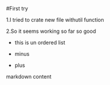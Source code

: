 #First try

1.I tried to crate new file withutil function

2.So it seems working so far so good

* this is un ordered list 
- minus
+ plus 

markdown content